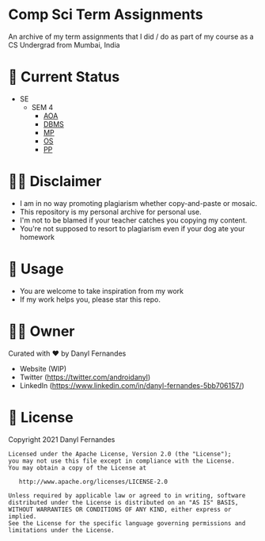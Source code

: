 # Comp Sci Term Assignments 
An archive of my term assignments that I did / do as part of my course as a CS Undergrad from Mumbai, India

 🌺 Current Status
 ==============
 - SE
    - SEM 4
      - [AOA](https://github.com/grewscant/comp-sci-term-assignments/tree/master/SE/AOA)
      - [DBMS](https://github.com/grewscant/comp-sci-term-assignments/tree/master/SE/DBMS)
      - [MP](https://github.com/grewscant/comp-sci-term-assignments/tree/master/SE/MP)
      - [OS](https://github.com/grewscant/comp-sci-term-assignments/tree/master/SE/OS)
      - [PP](https://github.com/grewscant/comp-sci-term-assignments/tree/master/SE/PP)

 
 👨‍🔧 Disclaimer
 ==================
- I am in no way promoting plagiarism whether copy-and-paste or mosaic.
- This repository is my personal archive for personal use.
- I'm not to be blamed if your teacher catches you copying my content.
- You're not supposed to resort to plagiarism even if your dog ate your homework

🚀 Usage
========
- You are welcome to take inspiration from my work
- If my work helps you, please star this repo.

👨‍💻 Owner
===============
Curated with ❤︎ by Danyl Fernandes
- Website (WIP)
- Twitter (https://twitter.com/androidanyl)
- LinkedIn (https://www.linkedin.com/in/danyl-fernandes-5bb706157/)

📑 License
==========
Copyright 2021 Danyl Fernandes

    Licensed under the Apache License, Version 2.0 (the "License");
    you may not use this file except in compliance with the License.
    You may obtain a copy of the License at

       http://www.apache.org/licenses/LICENSE-2.0

    Unless required by applicable law or agreed to in writing, software
    distributed under the License is distributed on an "AS IS" BASIS,
    WITHOUT WARRANTIES OR CONDITIONS OF ANY KIND, either express or implied.
    See the License for the specific language governing permissions and
    limitations under the License.
